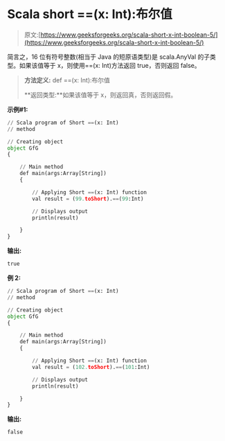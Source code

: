 # Scala short ==(x: Int):布尔值

> 原文:[https://www.geeksforgeeks.org/scala-short-x-int-boolean-5/](https://www.geeksforgeeks.org/scala-short-x-int-boolean-5/)

简言之，16 位有符号整数(相当于 Java 的短原语类型)是 scala.AnyVal 的子类型。如果该值等于 x，则使用==(x: Int)方法返回 true，否则返回 false。

> **方法定义:** def ==(x: Int):布尔值
> 
> **返回类型:**如果该值等于 x，则返回真，否则返回假。

**示例#1:**

```py
// Scala program of Short ==(x: Int) 
// method 

// Creating object 
object GfG 
{ 

    // Main method 
    def main(args:Array[String]) 
    { 

        // Applying Short ==(x: Int) function 
        val result = (99.toShort).==(99:Int)

        // Displays output 
        println(result) 

    } 
} 
```

**输出:**

```py
true
```

**例 2:**

```py
// Scala program of Short ==(x: Int) 
// method 

// Creating object 
object GfG 
{ 

    // Main method 
    def main(args:Array[String]) 
    { 

        // Applying Short ==(x: Int) function 
        val result = (102.toShort).==(101:Int)

        // Displays output 
        println(result) 

    } 
} 
```

**输出:**

```py
false
```
